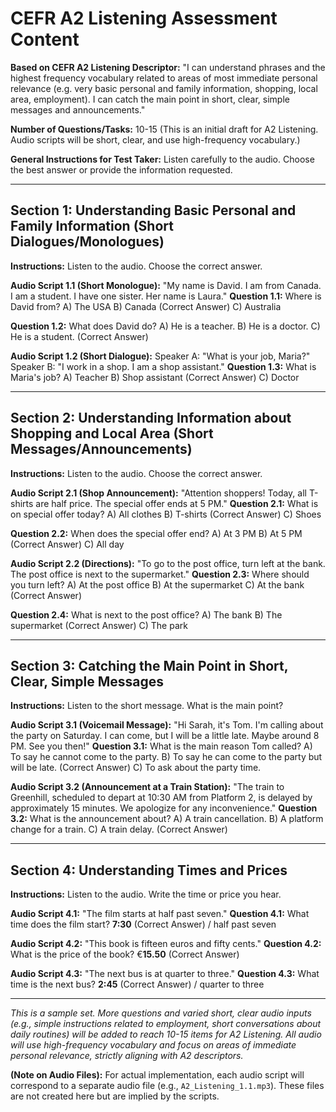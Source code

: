 # CEFR A2 Listening Assessment Content

**Based on CEFR A2 Listening Descriptor:** "I can understand phrases and the highest frequency vocabulary related to areas of most immediate personal relevance (e.g. very basic personal and family information, shopping, local area, employment). I can catch the main point in short, clear, simple messages and announcements."

**Number of Questions/Tasks:** 10-15 (This is an initial draft for A2 Listening. Audio scripts will be short, clear, and use high-frequency vocabulary.)

**General Instructions for Test Taker:** Listen carefully to the audio. Choose the best answer or provide the information requested.

---

## Section 1: Understanding Basic Personal and Family Information (Short Dialogues/Monologues)

**Instructions:** Listen to the audio. Choose the correct answer.

**Audio Script 1.1 (Short Monologue):** "My name is David. I am from Canada. I am a student. I have one sister. Her name is Laura."
**Question 1.1:** Where is David from?
 A) The USA
 B) Canada (Correct Answer)
 C) Australia

**Question 1.2:** What does David do?
 A) He is a teacher.
 B) He is a doctor.
 C) He is a student. (Correct Answer)

**Audio Script 1.2 (Short Dialogue):**
Speaker A: "What is your job, Maria?"
Speaker B: "I work in a shop. I am a shop assistant."
**Question 1.3:** What is Maria's job?
 A) Teacher
 B) Shop assistant (Correct Answer)
 C) Doctor

---

## Section 2: Understanding Information about Shopping and Local Area (Short Messages/Announcements)

**Instructions:** Listen to the audio. Choose the correct answer.

**Audio Script 2.1 (Shop Announcement):** "Attention shoppers! Today, all T-shirts are half price. The special offer ends at 5 PM."
**Question 2.1:** What is on special offer today?
 A) All clothes
 B) T-shirts (Correct Answer)
 C) Shoes

**Question 2.2:** When does the special offer end?
 A) At 3 PM
 B) At 5 PM (Correct Answer)
 C) All day

**Audio Script 2.2 (Directions):** "To go to the post office, turn left at the bank. The post office is next to the supermarket."
**Question 2.3:** Where should you turn left?
 A) At the post office
 B) At the supermarket
 C) At the bank (Correct Answer)

**Question 2.4:** What is next to the post office?
 A) The bank
 B) The supermarket (Correct Answer)
 C) The park

---

## Section 3: Catching the Main Point in Short, Clear, Simple Messages

**Instructions:** Listen to the short message. What is the main point?

**Audio Script 3.1 (Voicemail Message):** "Hi Sarah, it's Tom. I'm calling about the party on Saturday. I can come, but I will be a little late. Maybe around 8 PM. See you then!"
**Question 3.1:** What is the main reason Tom called?
 A) To say he cannot come to the party.
 B) To say he can come to the party but will be late. (Correct Answer)
 C) To ask about the party time.

**Audio Script 3.2 (Announcement at a Train Station):** "The train to Greenhill, scheduled to depart at 10:30 AM from Platform 2, is delayed by approximately 15 minutes. We apologize for any inconvenience."
**Question 3.2:** What is the announcement about?
 A) A train cancellation.
 B) A platform change for a train.
 C) A train delay. (Correct Answer)

---

## Section 4: Understanding Times and Prices

**Instructions:** Listen to the audio. Write the time or price you hear.

**Audio Script 4.1:** "The film starts at half past seven."
**Question 4.1:** What time does the film start? __7:30__ (Correct Answer) / half past seven

**Audio Script 4.2:** "This book is fifteen euros and fifty cents."
**Question 4.2:** What is the price of the book? €__15.50__ (Correct Answer)

**Audio Script 4.3:** "The next bus is at quarter to three."
**Question 4.3:** What time is the next bus? __2:45__ (Correct Answer) / quarter to three

---

*This is a sample set. More questions and varied short, clear audio inputs (e.g., simple instructions related to employment, short conversations about daily routines) will be added to reach 10-15 items for A2 Listening. All audio will use high-frequency vocabulary and focus on areas of immediate personal relevance, strictly aligning with A2 descriptors.* 

**(Note on Audio Files):** For actual implementation, each audio script will correspond to a separate audio file (e.g., `A2_Listening_1.1.mp3`). These files are not created here but are implied by the scripts.

